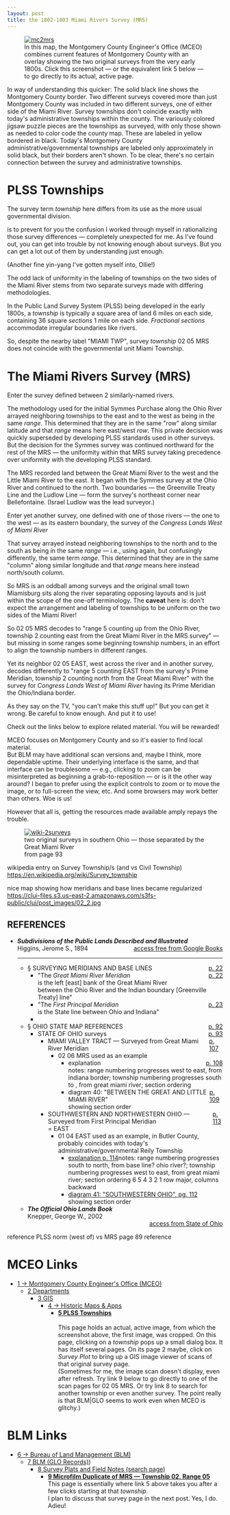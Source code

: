 ```yaml
---
layout: post
title: the 1802-1803 Miami Rivers Survey (MRS) 
---
```


<figure>
  <a href='https://mceo.maps.arcgis.com/apps/View/index.html?appid=d8a8b4c8f28446f2ba40d371723c1c18'>
    <img src="{{ site.baseurl }}/images/mceo-mc2mrs.png" alt="mc2mrs"/>
  </a>
  <figcaption>In this map, the Montgomery County Engineer's Office (MCEO) combines current features of Montgomery County
with an overlay showing the two original surveys from the very early 1800s.
Click this screenshot — or the equivalent link 5 below — to go directly to its actual, active page.
  </figcaption>
</figure>

In way of understanding this quicker:
The solid black line shows the Montgomery County border.
Two different surveys covered more than just 
Montgomery County was included in two different surveys,
one of either side of the Miami River.
Survey townships don't coincide exactly with today's administrative townships within the county.
The variously colored jigsaw puzzle pieces 
are the townships as surveyed,
with only those shown as needed to color code the county map.
These are labeled in yellow bordered in black.
Today's Montgomery County administrative/governmental townships are labeled only approximately in solid black,
but their borders aren't shown.
To be clear, there's no certain connection between the survey and administrative townships.

# PLSS Townships
The survey term _township_ here differs from its use as the more usual governmental division.


is to prevent for you the confusion I worked through myself in rationalizing those survey differences — completely unexpected for me.  As I've found out, you can get into trouble by not knowing enough about surveys.  But you can get a lot out of them by understanding just enough.

(Another fine yin-yang I've gotten myself into, Ollie!)

The odd lack of uniformity in the labeling of townships on the two sides of the Miami River
stems from two separate surveys made with differing methodologies.

In the Public Land Survey System (PLSS) being developed in the early 1800s,
a _township_ is typically a square area of land 6 miles on each side, containing 36 square _sections_ 1 mile on each side.  _Fractional sections_ accommodate irregular boundaries like rivers.

So, despite the nearby label "MIAMI TWP", survey _township_ 02 05 MRS does not coincide with the governmental unit Miami Township.

# The Miami Rivers Survey (MRS)
Enter the survey defined between 2 similarly-named rivers.

The methodology used for the initial Symmes Purchase along the Ohio River arrayed neighboring townships to the east and to the west as being in the same _range_.
This determined that they are in the same "row" along similar latitude and that _range_ means here east/west _row_.
This private decision was quickly superseded by developing PLSS standards used in other surveys.
But the decision for the Symmes survey was continued northward for the rest of the MRS — the uniformity within that MRS survey taking precedence over uniformity with the developing PLSS standard.

The MRS recorded land between the Great Miami River to the west and the Little Miami River to the east.
It began with the Symmes survey at the Ohio River and continued to the north.  Two boundaries — the Greenville Treaty Line and the Ludlow Line — form the survey's northeast corner near Bellefontaine. 
(Israel Ludlow was the lead surveyor.)

Enter yet another survey, one defined with one of those rivers — the one to the west — as its eastern boundary,
the survey of the _Congress Lands West of Miami River_

That survey arrayed instead neighboring townships to the north and to the south as being in the same _range_ — i.e., using again, but confusingly differently, the same term _range_.
This determined that they are in the same "column" along similar longitude
and that _range_ means here instead north/south _column_.

So MRS is an oddball among surveys and the original small town Miamisburg sits along the river separating opposing layouts and is just within the scope of the one-off terminology.
The **caveat** here is:
don't expect the arrangement and labeling of townships to be uniform on the two sides of the Miami River! 

So 02 05 MRS decodes to "range 5 counting up from the Ohio River, township 2 counting east from the Great Miami River
in the MRS survey"
 — but missing in some ranges some beginning township numbers, in an effort to align the township numbers in different ranges.
 
Yet its neighbor 02 05 EAST, west across the river and in another survey,
decodes differently to "range 5 counting EAST from the survey's Prime Meridian, 
township 2 counting north from the Great Miami River"
with the survey for _Congress Lands West of Miami River_ having its Prime Meridian the Ohio/Indiana border.

As they say on the TV, "you can't make this stuff up!"  But you can get it wrong.
Be careful to know enough.  And put it to use!

Check out the links below to explore related material.  You will be rewarded!

MCEO focuses on Montgomery County and so it's easier to find local material.  
But BLM may have additional scan versions and, maybe I think, more dependable uptime.
Their underlying interface is the same, and that interface can be troublesome — e.g., clicking to zoom can be misinterpreted as beginning a grab-to-reposition — or is it the other way around?  I began to prefer using the explicit controls to zoom or to move the image, or to full-screen the view, etc.  And some browsers may work better than others.  Woe is us!

However that all is, getting the resources made available amply repays the trouble.

<figure>
  <a href='https://books.google.com/books?id=r-jSAAAAMAAJ&pg=RA1-PA93#v=onepage&q&f=false'>
    <img src="{{ site.baseurl }}/images/wiki-2surveys.png" alt="wiki-2surveys"/>
  </a>
  <figcaption>two original surveys in southern Ohio — those separated by the Great Miami River
    <br/>from page 93
  </figcaption>
</figure>

wikipedia entry on Survey Township/s (and vs Civil Township)
https://en.wikipedia.org/wiki/Survey_township

nice map showing how meridians and base lines became regularized
https://clui-files.s3.us-east-2.amazonaws.com/s3fs-public/clui/post_images/02_2.jpg

<section><h1>REFERENCES</h1
    ><ul><!-- refs
        --><li><!-- higgins
            --><div
                ><div><b><i>Subdivisions of the Public Lands Described and Illustrated</i></b></div
                ><div style='display: flex; justify-content: space-between;'
                  ><span>Higgins, Jerome S., 1894</span
                  ><a
href='https://www.google.com/books/edition/Subdivisions_of_the_Public_Lands_Describ/9bnrONHd2oQC?hl=en&gbpv=1'
                  >access free from Google Books</a                                
                ></div
              ><hr/></div  
            ><ul><!-- higgins
                --><li><!-- higgins-meridians
                    --><div style='display: flex; justify-content: space-between;'
                        ><span>§ SURVEYING MERIDIANS AND BASE LINES</span
                        ><a
href='https://www.google.com/books/edition/Subdivisions_of_the_Public_Lands_Describ/9bnrONHd2oQC?hl=en&gbpv=1&pg=PA22&printsec=frontcover'
                        >p. 22</a                                
                    ></div
                    ><ul><!-- higgins-meridians
                        --><li><!-- higgins-mrm          
                            --><div style='display: flex; justify-content: space-between;'
><span>"The <i>Great Miami River Meridian</i></span
                                 ><a
href='https://www.google.com/books/edition/Subdivisions_of_the_Public_Lands_Describ/9bnrONHd2oQC?hl=en&gbpv=1&pg=PA22&printsec=frontcover'
                                     >p. 22</a                                
							></div
							><div>is the left [east] bank of the Great Miami River</div
							><div>between the Ohio River and the Indian boundary [Greenville Treaty] line"</div
						></li><!-- higgins-mrm
                        --><li><!-- higgins-1pm
                            --><div style='display: flex; justify-content: space-between;'
><span>"The <i>First Principal Meridian</i><br/>is the State line between Ohio and Indiana"</span
                                ><a
href='https://www.google.com/books/edition/Subdivisions_of_the_Public_Lands_Describ/9bnrONHd2oQC?hl=en&gbpv=1&pg=PA23&printsec=frontcover'
                                    >p. 23</a                                
                            ></div
                        ></li><!-- higgins-1pm
                        --><li><!-- higgins-eom
                            ><div style='display: flex; justify-content: space-between;'
><span>"The <i>First or Eastern Ohio Meridian</i><br/>is the State line between Ohio and Pennsylvania"</span
					            ><a
href='https://www.google.com/books/edition/Subdivisions_of_the_Public_Lands_Describ/9bnrONHd2oQC?hl=en&gbpv=1&pg=PA22&printsec=frontcover'
						            >p. 22</a                                
                            ></div
                            ><div
>This meridian is not involved with either Miami Valley survey.  It's listed here as a caution not to be  confused by its very similar name.</div
                        ></li><!-- higgins-eom
                    --></ul><!-- higgins-meridians
                --></li><!-- higgins-meridians
                --><li><!-- higgins-ohio-maps
                    --><div style='display: flex; justify-content: space-between;'
><span>§ OHIO STATE MAP REFERENCES</span
					    ><a
href='https://books.google.com/books?id=r-jSAAAAMAAJ&pg=RA1-PA92#v=onepage&q&f=false'
                  		    >p. 92</a                                
                    ></div
                    ><ul><!-- higgins-ohio-maps
                        --><li><!-- higgins-ohio-surveys
                            --><div style='display: flex; justify-content: space-between;'
><span>STATE OF OHIO surveys</span
                                ><a
href='https://books.google.com/books?id=r-jSAAAAMAAJ&pg=RA1-PA93#v=onepage&q&f=false'
                                    >p. 93</a                                
                            ></div
                        ><ul><!-- higgins-ohio-surveys
                            --><li><!-- higgins-mrs
                            	--><div style='display: flex; justify-content: space-between;'
><span>MIAMI VALLEY TRACT —  Surveyed from Great Miami River Meridian</span
                                	><a
href='https://books.google.com/books?id=r-jSAAAAMAAJ&pg=RA1-PA92#v=onepage&q&f=false'
                                        >p. 107</a                                
                                ></div
                                ><ul><!-- higgins-mrs
									--><li><!-- higgins-mrs-example
--><span>02 06 MRS used as an example</span
                                    	><ul><!-- higgins-mrs-example 
                                      		--><li><!-- higgins-mrs-explanation
                                        		--><div style='display: flex; justify-content: space-between;'
><span>explanation</span
                                                	><a
href='https://books.google.com/books?id=r-jSAAAAMAAJ&pg=RA1-PA108#v=onepage&q&f=false'
                                                    	>p. 108</a                                
                                            	></div
><span>notes:  range numbering progresses west to east, from indiana border; township numbering progresses south to , from great miami river; section ordering</span
                                      		></li><!-- higgins-mrs-explanation
											--><li><!-- higgins-mrs-diagram
                                        		--><div style='display: flex; justify-content: space-between;'
><span>diagram 40: "BETWEEN THE GREAT AND LITTLE MIAMI RIVER"</span
                                            		><a
href='https://books.google.com/books?id=r-jSAAAAMAAJ&pg=RA1-PA108#v=onepage&q&f=false'
                                                		>p. 109</a                                
                                        		></div
><span> showing section order</span
											></li><!-- higgins-mrs-diagram
                                		--></ul><!-- higgins-mrs-example
                            		--></li><!-- higgins-mrs-example
                        		--></ul><!-- higgins-mrs
                    		--></li><!-- higgins-mrs
							--><li><!-- higgins-west
								--><div style='display: flex; justify-content: space-between;'
><span>SOUTHWESTERN AND NORTHWESTERN OHIO —  Surveyed from First Principal Meridian</span
									><a
href='https://books.google.com/books?id=r-jSAAAAMAAJ&pg=RA1-PA113#v=onepage&q&f=false'
										>p. 113</a                              
								></div
								></span> = EAST</span
								><ul><!-- higgins-west
									--><li><!-- higgins-west-example
--><span>01 04 EAST used as an example, in Butler County, probably coincides with today's administrative/governmental Reily Township</span
										><ul><!-- higgins-west-example
											--><li><!-- higgins-west-explanation
												--><a
href='https://books.google.com/books?id=r-jSAAAAMAAJ&pg=RA1-PA114#v=onepage&q&f=false'
><span>explanation p. 114</span
													></a
><span>notes:  range numbering progresses south to north, from base line? ohio river?; township numbering progresses west to east, from great miami river; section ordering 6 5 4 3 2 1 row major, columns backward</span
											></li><!-- higgins-west-explanation
              								--><li><!-- higgins-west-diagram
												--><a
href='https://books.google.com/books?id=r-jSAAAAMAAJ&pg=RA1-PA112#v=onepage&q&f=false'
><span>diagram 41: "SOUTHWESTERN OHIO", pg. 112</span
													></a
													><span> showing section order</span
              									></li><!-- higgins-west-diagram
            								--></ul<!-- higgins-west-example
          								--></li><!-- higgins-west-example
        							--></ul><!-- higgins-west
      							--></li><!-- higgins-west								
                        	--></ul><!-- higgins-ohio-surveys
                    	--></li><!-- higgins-ohio-surveys
                	--></ul><!-- higgins-ohio-maps
            	--></li><!-- higgins-ohio-maps
        	--></ul><!-- higgins
    	--></li><!-- higgins
  		--><li><!-- knepper
    		--><div
      			><div><b><i>The Official Ohio Lands Book</i></b></div
      			><div style='text-align: justify;'
        			><div style='text-align: left;'>Knepper, George W., 2002</div
        			><div style='text-align: right;'
          				><a
href='https://ohio.gov/government/resources/ohio-lands/'
><span>access from State of Ohio</span
						></a                                
					></div           
				></div
			></div
		></li><!-- knepper
	--></ul><!-- refs
--></section
>
             

reference PLSS norm (west of) vs MRS page 89 reference

# MCEO Links
- [1 → Montgomery County Engineer's Office (MCEO)](https://engineer.mcohio.org/)
  - [2 Departments](https://engineer.mcohio.org/departments/)
    - [3 GIS](https://engineer.mcohio.org/departments/gis/)
      - [4 → Historic Maps & Apps](https://mceo.maps.arcgis.com/apps/PublicGallery/index.html?appid=d1f1db5bcc6f498387da22aa056ce59f)
        - [**5 PLSS Townships**](https://mceo.maps.arcgis.com/apps/View/index.html?appid=d8a8b4c8f28446f2ba40d371723c1c18)  
<br/>This page holds an actual, active image, from which the screenshot above, the first image, was cropped.
On this page, clicking on a _township_ pops up a small dialog box.  It has itself several pages.  On its page 2 maybe, click on _Survey Plot_ to bring up a GIS image viewer of scans of that original survey page.
<br/>(Sometimes for me, the image scan doesn't display, even after refresh.  Try link 9 below to go directly to one of the scan pages for 02 05 MRS.  Or try link 8 to search for another township or even another survey.
The point really is that BLM|GLO seems to work even when MCEO is glitchy.) 

# BLM Links
- [6 → Bureau of Land Management (BLM)](https://blm.gov/)
  - [7 BLM (GLO Records)](https://glorecords.blm.gov))
    - [8 Survey Plats and Field Notes (search page)](https://glorecords.blm.gov/search/default.aspx?searchTabIndex=0&searchByTypeIndex=1)
      - [**9 Microfilm Duplicate of MRS — Township 02, Range 05**](https://glorecords.blm.gov/details/survey/default.aspx?dm_id=388380&p_dm_id=388379&surveyDetailsTabIndex=1)
<br/>This page is essentially where link 5 above takes you after a few clicks starting at that _township_.
<br/>I plan to discuss that survey page in the next post.  Yes, I do.  Adieu!
